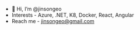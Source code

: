 - 👋 Hi, I’m @jinsongeo
- Interests - Azure, .NET, K8, Docker, React, Angular
- Reach me - jinsongeo@gmail.com

<!---
jinsongeo/jinsongeo is a ✨ special ✨ repository because its `README.md` (this file) appears on your GitHub profile.
You can click the Preview link to take a look at your changes.
--->
